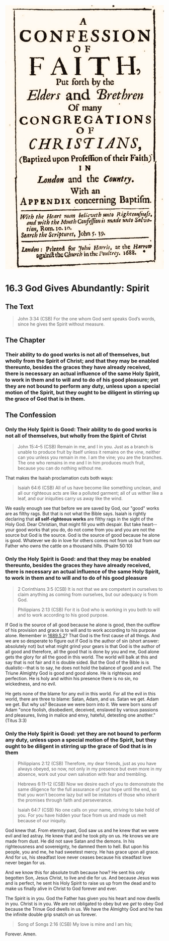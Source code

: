 <img class="intro-right" src="art-1689.png">

# 16.3 God Gives Abundantly: Spirit

## The Text

>John 3:34 (CSB) For the one whom God sent speaks God’s words, since he gives the Spirit without measure.

## The Chapter

### Their ability to do good works is not all of themselves, but wholly from the Spirit of Christ; and that they may be enabled thereunto, besides the graces they have already received, there is necessary an actual influence of the same Holy Spirit, to work in them and to will and to do of his good pleasure; yet they are not bound to perform any duty, unless upon a special motion of the Spirit, but they ought to be diligent in stirring up the grace of God that is in them.

## The Confession

### Only the Holy Spirit is Good: Their ability to do good works is not all of themselves, but wholly from the Spirit of Christ

>John 15:4–5 (CSB) Remain in me, and I in you. Just as a branch is unable to produce fruit by itself unless it remains on the vine, neither can you unless you remain in me. I am the vine; you are the branches. The one who remains in me and I in him produces much fruit, because you can do nothing without me.

That makes the Isaiah proclamation cuts both ways:

>Isaiah 64:6 (CSB) All of us have become like something unclean, and all our righteous acts are like a polluted garment; all of us wither like a leaf, and our iniquities carry us away like the wind.

We easily enough see that before we are saved by God, our "good" works are as filthy rags. But that is not what the Bible says. Isaiah is rightly declaring that **all self-righteous works** are filthy rags in the sight of the Holy God.  Dear Christian, that might fill you with despair. But take heart--your good works that you do, do not come from you and you are not the source but God is the source. God is the source of good because he alone is good. Whatever we do in love for others comes not from us but from our Father who owns the cattle on a thousand hills. (Psalm 50:10)

### Only the Holy Spirit is Good: and that they may be enabled thereunto, besides the graces they have already received, there is necessary an actual influence of the same Holy Spirit, to work in them and to will and to do of his good pleasure

>2 Corinthians 3:5 (CSB) It is not that we are competent in ourselves to claim anything as coming from ourselves, but our adequacy is from God.

>Philippians 2:13 (CSB) For it is God who is working in you both to will and to work according to his good purpose.

If God is the source of all good because he alone is good, then the outflow of his provision and grace is to will and to work according to his purpose alone. Remember in [1689.5.2](1689-05-2-the-causes-of-all-things.md)? That God is the first cause of all things. And we are so desperate to figure out if God is the author of sin (short answer: absolutely not) but what might grind your gears is that God is the author of all good and therefore, all the good that is done by you and me, God alone gets the glory for all the good in this world. The world will balk at this and say that is not fair and it is double sided. But the God of the Bible is is dualistic--that is to say, he does not hold the balance of good and evil. The Triune Almighty God is good and good alone. He is righteous and perfection. He is holy and within his presence there is no sin, no wickedness, and no evil.

He gets none of the blame for any evil in this world. For all the evil in this world, there are three to blame: Satan, Adam, and us. Satan we get. Adam we get. But why us? Because we were born into it. We were born sons of Adam "once foolish, disobedient, deceived, enslaved by various passions and pleasures, living in malice and envy, hateful, detesting one another." (Titus 3:3) 

### Only the Holy Spirit is Good: yet they are not bound to perform any duty, unless upon a special motion of the Spirit, but they ought to be diligent in stirring up the grace of God that is in them

>Philippians 2:12 (CSB) Therefore, my dear friends, just as you have always obeyed, so now, not only in my presence but even more in my absence, work out your own salvation with fear and trembling.

>Hebrews 6:11–12 (CSB) Now we desire each of you to demonstrate the same diligence for the full assurance of your hope until the end, so that you won’t become lazy but will be imitators of those who inherit the promises through faith and perseverance.

>Isaiah 64:7 (CSB) No one calls on your name, striving to take hold of you. For you have hidden your face from us and made us melt because of our iniquity.

God knew that. From eternity past, God saw us and he knew that we were evil and led astray. He knew that and he took pity on us. He knows we are made from dust. He did not save Satan and the demons. In his righteousness and sovereignty, he damned them to hell. But upon his people, you and me, he had sweetest mercy. He has grace upon all grace. And for us, his steadfast love never ceases because his steadfast love never began for us. 

And we know this for absolute truth because how? He sent his only begotten Son, Jesus Christ, to live and die for us. And because Jesus was and is perfect, he sent his Holy Spirit to raise us up from the dead and to make us finally alive in Christ to God forever and ever.

The Spirit is in you. God the Father has given you his heart and now dwells in you. Christ is in you. We are not obligated to obey but we *get* to obey God because the Trinue God dwells in us. We have the Almighty God and he has the infinite double grip snatch on us forever.

>Song of Songs 2:16 (CSB) My love is mine and I am his;

Forever. Amen.
